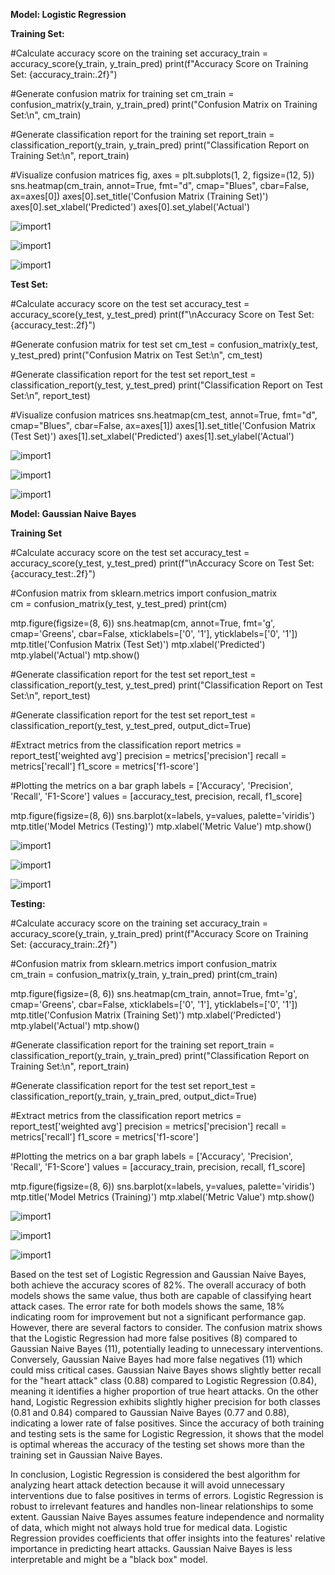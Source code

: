 <b>Model: Logistic Regression</b>

<b>Training Set:</b>

#Calculate accuracy score on the training set
accuracy_train = accuracy_score(y_train, y_train_pred)
print(f"Accuracy Score on Training Set: {accuracy_train:.2f}")

#Generate confusion matrix for training set
cm_train = confusion_matrix(y_train, y_train_pred)
print("Confusion Matrix on Training Set:\n", cm_train)

#Generate classification report for the training set
report_train = classification_report(y_train, y_train_pred)
print("Classification Report on Training Set:\n", report_train)

#Visualize confusion matrices
fig, axes = plt.subplots(1, 2, figsize=(12, 5))
sns.heatmap(cm_train, annot=True, fmt="d", cmap="Blues", cbar=False, ax=axes[0])
axes[0].set_title('Confusion Matrix (Training Set)')
axes[0].set_xlabel('Predicted')
axes[0].set_ylabel('Actual')

![import1](https://drive.google.com/uc?id=1muZb56sj8M8nahIV25U_ySLWR6AEUXVC)

![import1](https://drive.google.com/uc?id=1_UpP0OW42U_ZysEIAF9kIsQcOawF3Cb4)

![import1](https://drive.google.com/uc?id=13h5HYPpEylyLeeg1NWcGHJZGJqHRgG8V)


<b>Test Set:</b>

#Calculate accuracy score on the test set
accuracy_test = accuracy_score(y_test, y_test_pred)
print(f"\nAccuracy Score on Test Set: {accuracy_test:.2f}")

#Generate confusion matrix for test set
cm_test = confusion_matrix(y_test, y_test_pred)
print("Confusion Matrix on Test Set:\n", cm_test)

#Generate classification report for the test set
report_test = classification_report(y_test, y_test_pred)
print("Classification Report on Test Set:\n", report_test)

#Visualize confusion matrices
sns.heatmap(cm_test, annot=True, fmt="d", cmap="Blues", cbar=False, ax=axes[1])
axes[1].set_title('Confusion Matrix (Test Set)')
axes[1].set_xlabel('Predicted')
axes[1].set_ylabel('Actual')

![import1](https://drive.google.com/uc?id=1w7MU55fOXMYw9-60tJdI6UZknUmHh3A6)

![import1](https://drive.google.com/uc?id=12NBvipS7LSJoOfpqmZbEQdpUv3kRyOPx)

![import1](https://drive.google.com/uc?id=12vy6Edlc0NlThjKS-r0z7FKqHlxdGlVf)


<b>Model: Gaussian Naive Bayes</b>

<b>Training Set</b>

#Calculate accuracy score on the test set
accuracy_test = accuracy_score(y_test, y_test_pred)
print(f"\nAccuracy Score on Test Set: {accuracy_test:.2f}")

#Confusion matrix
from sklearn.metrics import confusion_matrix  
cm = confusion_matrix(y_test, y_test_pred) 
print(cm)

mtp.figure(figsize=(8, 6))
sns.heatmap(cm, annot=True, fmt='g', cmap='Greens', cbar=False,
            xticklabels=['0', '1'],
            yticklabels=['0', '1'])
mtp.title('Confusion Matrix (Test Set)')
mtp.xlabel('Predicted')
mtp.ylabel('Actual')
mtp.show()

#Generate classification report for the test set
report_test = classification_report(y_test, y_test_pred)
print("Classification Report on Test Set:\n", report_test)

#Generate classification report for the test set
report_test = classification_report(y_test, y_test_pred, output_dict=True)

#Extract metrics from the classification report
metrics = report_test['weighted avg']
precision = metrics['precision']
recall = metrics['recall']
f1_score = metrics['f1-score']

#Plotting the metrics on a bar graph
labels = ['Accuracy', 'Precision', 'Recall', 'F1-Score']
values = [accuracy_test, precision, recall, f1_score]

mtp.figure(figsize=(8, 6))
sns.barplot(x=labels, y=values, palette='viridis')
mtp.title('Model Metrics (Testing)')
mtp.xlabel('Metric Value')
mtp.show()

![import1](https://drive.google.com/uc?id=13395Umd5Nihfs15K9hpeV4tuZn3mP12A)

![import1](https://drive.google.com/uc?id=1mf_nH0YJ8ujQJKFELpM2siJuzivspg9e)

![import1](https://drive.google.com/uc?id=1PCDxnSAhN2KkdbMJYuB6hyHW9CcYEs0c)


<b>Testing:</b>

#Calculate accuracy score on the training set
accuracy_train = accuracy_score(y_train, y_train_pred)
print(f"Accuracy Score on Training Set: {accuracy_train:.2f}")

#Confusion matrix
from sklearn.metrics import confusion_matrix  
cm_train = confusion_matrix(y_train, y_train_pred) 
print(cm_train)

mtp.figure(figsize=(8, 6))
sns.heatmap(cm_train, annot=True, fmt='g', cmap='Greens', cbar=False,
            xticklabels=['0', '1'],
            yticklabels=['0', '1'])
mtp.title('Confusion Matrix (Training Set)')
mtp.xlabel('Predicted')
mtp.ylabel('Actual')
mtp.show()

#Generate classification report for the training set
report_train = classification_report(y_train, y_train_pred)
print("Classification Report on Training Set:\n", report_train)

#Generate classification report for the test set
report_test = classification_report(y_train, y_train_pred, output_dict=True)

#Extract metrics from the classification report
metrics = report_test['weighted avg']
precision = metrics['precision']
recall = metrics['recall']
f1_score = metrics['f1-score']

#Plotting the metrics on a bar graph
labels = ['Accuracy', 'Precision', 'Recall', 'F1-Score']
values = [accuracy_train, precision, recall, f1_score]

mtp.figure(figsize=(8, 6))
sns.barplot(x=labels, y=values, palette='viridis')
mtp.title('Model Metrics (Training)')
mtp.xlabel('Metric Value')
mtp.show()

![import1](https://drive.google.com/uc?id=1u1I7gvosKDCVNfJkMXSqcCZOkfLhmiqD)

![import1](https://drive.google.com/uc?id=1SVC73bw-WQ90NoAgQW2oOSq1lMr7fkkL)

![import1](https://drive.google.com/uc?id=1tc0fVrJxsIYO3AAH1ZmDQTK9g0BePLHS)


Based on the test set of Logistic Regression and Gaussian Naive Bayes, both achieve the accuracy scores of 82%. The overall accuracy of 
both models shows the same value, thus both are capable of classifying heart attack cases. The error rate for both models shows the 
same, 18% indicating room for improvement but not a significant performance gap. However, there are several factors to consider.
The confusion matrix shows that the Logistic Regression had more false positives (8) compared to Gaussian Naive Bayes (11), potentially 
leading to unnecessary interventions. Conversely, Gaussian Naive Bayes had more false negatives (11) which could miss critical cases.
Gaussian Naive Bayes shows slightly better recall for the "heart attack" class (0.88) compared to Logistic Regression (0.84), meaning it 
identifies a higher proportion of true heart attacks. On the other hand, Logistic Regression exhibits slightly higher precision for both 
classes (0.81 and 0.84) compared to Gaussian Naive Bayes (0.77 and 0.88), indicating a lower rate of false positives. Since the accuracy 
of both training and testing sets is the same for Logistic Regression, it shows that the model is optimal whereas the accuracy of the 
testing set shows more than the training set in Gaussian Naive Bayes. 

In conclusion, Logistic Regression is considered the best algorithm for analyzing heart attack detection because it will avoid 
unnecessary interventions due to false positives in terms of errors. Logistic Regression is robust to irrelevant features and handles
non-linear relationships to some extent. Gaussian Naive Bayes assumes feature independence and normality of data, which might not
always hold true for medical data. Logistic Regression provides coefficients that offer insights into the features' relative importance
in predicting heart attacks. Gaussian Naive Bayes is less interpretable and might be a "black box" model.  
